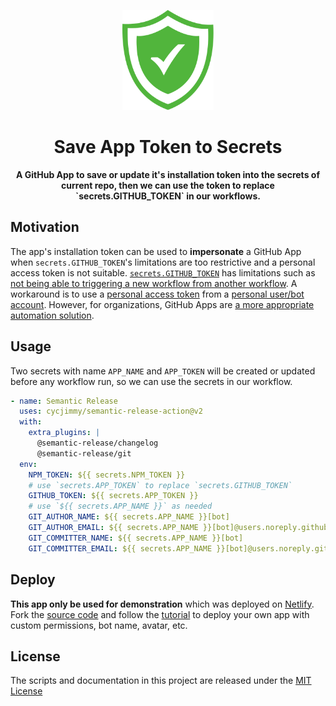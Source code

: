 
<p align="center"><img src="logo.svg" height="160"/></p>

<h1 align="center">Save App Token to Secrets</h1>

<p align="center"><strong>
A GitHub App to save or update it's installation token into the secrets of current repo, then we can use the token to replace `secrets.GITHUB_TOKEN` in our workflows.
</strong></p>

## Motivation

The app's installation token can be used to **impersonate** a GitHub App when `secrets.GITHUB_TOKEN`'s limitations are too restrictive and a personal access token is not suitable. [`secrets.GITHUB_TOKEN`](https://help.github.com/en/actions/configuring-and-managing-workflows/authenticating-with-the-github_token) has limitations such as [not being able to triggering a new workflow from another workflow](https://github.community/t5/GitHub-Actions/Triggering-a-new-workflow-from-another-workflow/td-p/31676). A workaround is to use a [personal access token](https://help.github.com/en/github/authenticating-to-github/creating-a-personal-access-token-for-the-command-line) from a [personal user/bot account](https://help.github.com/en/github/getting-started-with-github/types-of-github-accounts#personal-user-accounts). However, for organizations, GitHub Apps are [a more appropriate automation solution](https://developer.github.com/apps/differences-between-apps/#machine-vs-bot-accounts).

## Usage

Two secrets with name `APP_NAME` and `APP_TOKEN` will be created or updated before any workflow run, so we can use the secrets in our workflow.

```yaml
- name: Semantic Release
  uses: cycjimmy/semantic-release-action@v2
  with:
    extra_plugins: |
      @semantic-release/changelog
      @semantic-release/git
  env:
    NPM_TOKEN: ${{ secrets.NPM_TOKEN }}
    # use `secrets.APP_TOKEN` to replace `secrets.GITHUB_TOKEN`
    GITHUB_TOKEN: ${{ secrets.APP_TOKEN }}
    # use `${{ secrets.APP_NAME }}` as needed
    GIT_AUTHOR_NAME: ${{ secrets.APP_NAME }}[bot]
    GIT_AUTHOR_EMAIL: ${{ secrets.APP_NAME }}[bot]@users.noreply.github.com
    GIT_COMMITTER_NAME: ${{ secrets.APP_NAME }}[bot]
    GIT_COMMITTER_EMAIL: ${{ secrets.APP_NAME }}[bot]@users.noreply.github.com
```

## Deploy

**This app only be used for demonstration** which was deployed on [Netlify](https://www.netlify.com). Fork the [source code](https://github.com/wow-actions/app-token) and follow the [tutorial](https://probot.github.io/docs/deployment) to deploy your own app with custom permissions, bot name, avatar, etc.

## License

The scripts and documentation in this project are released under the [MIT License](LICENSE)
